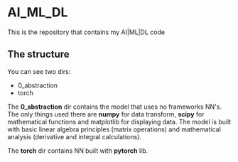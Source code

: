 # AI_ML_DL
This is the repository that contains my AI|ML|DL code

## The structure 
You can see two dirs:
* 0_abstraction
* torch<br />
<!-- end -->
The **0_abstraction** dir contains the model that uses no frameworks  NN's. The only things used there are **numpy** for data transform, **scipy**
for mathematical functions and matplotlib for displaying data. The model is built with 
basic linear algebra principles (matrix operations) and mathematical analysis (derivative and integral calculations).


The **torch** dir contains NN built with **pytorch** lib.
